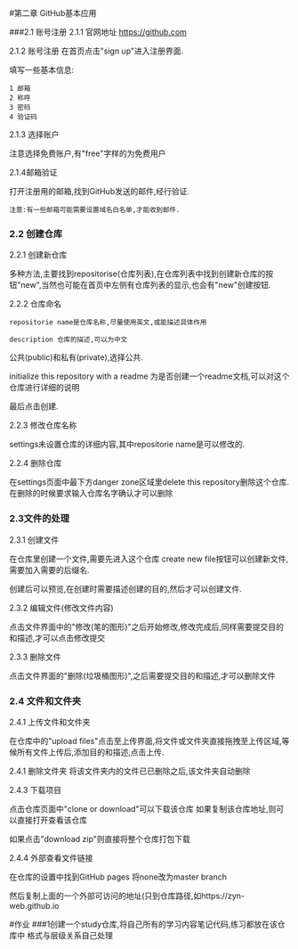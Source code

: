 #第二章 GitHub基本应用

###2.1 账号注册
2.1.1 官网地址
https://github.com

2.1.2 账号注册
在首页点击"sign up"进入注册界面.

填写一些基本信息:

    1 邮箱
    2 称呼
    3 密码
    4 验证码

2.1.3 选择账户

注意选择免费账户,有"free"字样的为免费用户

2.1.4邮箱验证

打开注册用的邮箱,找到GitHub发送的邮件,经行验证.
    
    注意:有一些邮箱可能需要设置域名白名单,才能收到邮件.
### 2.2 创建仓库
2.2.1 创建新仓库

多种方法,主要找到repositorise(仓库列表),在仓库列表中找到创建新仓库的按钮"new",当然也可能在首页中左侧有仓库列表的显示,也会有"new"创建按钮.

2.2.2 仓库命名

    repositorie name是仓库名称,尽量使用英文,或能描述具体作用
    
    description 仓库的描述,可以为中文
 
公共(public)和私有(private),选择公共.

initialize this repository with a readme 为是否创建一个readme文档,可以对这个仓库进行详细的说明

最后点击创建.

2.2.3 修改仓库名称

settings未设置仓库的详细内容,其中repositorie name是可以修改的.

2.2.4 删除仓库

在settings页面中最下方danger zone区域里delete this repository删除这个仓库.在删除的时候要求输入仓库名字确认才可以删除

### 2.3文件的处理
2.3.1 创建文件

在仓库里创建一个文件,需要先进入这个仓库 create new file按钮可以创建新文件,需要加入需要的后缀名.

创建后可以预览,在创建时需要描述创建的目的,然后才可以创建文件.

2.3.2 编辑文件(修改文件内容)

点击文件界面中的"修改(笔的图形)"之后开始修改,修改完成后,同样需要提交目的和描述,才可以点击修改提交

2.3.3 删除文件

点击文件界面的"删除(垃圾桶图形)",之后需要提交目的和描述,才可以删除文件

### 2.4 文件和文件夹
2.4.1 上传文件和文件夹

在仓库中的"upload files"点击至上传界面,将文件或文件夹直接拖拽至上传区域,等候所有文件上传后,添加目的和描述,点击上传.

2.4.1 删除文件夹
将该文件夹内的文件已已删除之后,该文件夹自动删除

2.4.3 下载项目

点击仓库页面中"clone or download"可以下载该仓库
如果复制该仓库地址,则可以直接打开查看该仓库

如果点击"download zip"则直接将整个仓库打包下载

2.4.4 外部查看文件链接

在仓库的设置中找到GitHub pages 将none改为master branch

然后复制上面的一个外部可访问的地址(只到仓库路径,如https://zyn-web.github.io

#作业
###1创建一个study仓库,将自己所有的学习内容笔记代码,练习都放在该仓库中
格式与层级关系自己处理